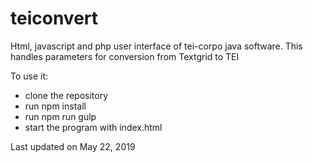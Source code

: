 # teiconvert
Html, javascript and php user interface of tei-corpo java software.
This handles parameters for conversion from Textgrid to TEI

To use it:

- clone the repository
- run npm install
- run npm run gulp
- start the program with index.html

Last updated on May 22, 2019
